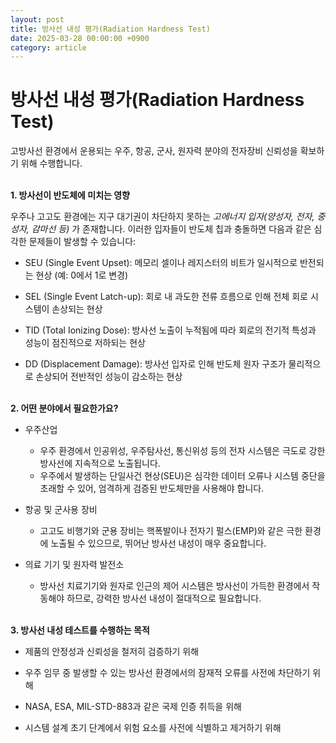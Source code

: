 ```yaml
---
layout: post
title: 방사선 내성 평가(Radiation Hardness Test)
date: 2025-03-28 00:00:00 +0900
category: article
---
```

# 방사선 내성 평가(Radiation Hardness Test)

고방사선 환경에서 운용되는 우주, 항공, 군사, 원자력 분야의 전자장비 신뢰성을 확보하기 위해 수행합니다.

<br/> <!-- 한줄 띄기 -->
**1. 방사선이 반도체에 미치는 영향**

우주나 고고도 환경에는 지구 대기권이 차단하지 못하는 _고에너지 입자(양성자, 전자, 중성자, 감마선 등)_ 가 존재합니다. 이러한 입자들이 반도체 칩과 충돌하면 다음과 같은 심각한 문제들이 발생할 수 있습니다:

- SEU (Single Event Upset): 메모리 셀이나 레지스터의 비트가 일시적으로 반전되는 현상 (예: 0에서 1로 변경)

- SEL (Single Event Latch-up): 회로 내 과도한 전류 흐름으로 인해 전체 회로 시스템이 손상되는 현상

- TID (Total Ionizing Dose): 방사선 노출이 누적됨에 따라 회로의 전기적 특성과 성능이 점진적으로 저하되는 현상

- DD (Displacement Damage): 방사선 입자로 인해 반도체 원자 구조가 물리적으로 손상되어 전반적인 성능이 감소하는 현상

<br/> <!-- 한줄 띄기 -->
**2. 어떤 분야에서 필요한가요?**

- 우주산업
    - 우주 환경에서 인공위성, 우주탐사선, 통신위성 등의 전자 시스템은 극도로 강한 방사선에 지속적으로 노출됩니다.
    - 우주에서 발생하는 단일사건 현상(SEU)은 심각한 데이터 오류나 시스템 중단을 초래할 수 있어, 엄격하게 검증된 반도체만을 사용해야 합니다.


- 항공 및 군사용 장비
    - 고고도 비행기와 군용 장비는 핵폭발이나 전자기 펄스(EMP)와 같은 극한 환경에 노출될 수 있으므로, 뛰어난 방사선 내성이 매우 중요합니다.


- 의료 기기 및 원자력 발전소
    - 방사선 치료기기와 원자로 인근의 제어 시스템은 방사선이 가득한 환경에서 작동해야 하므로, 강력한 방사선 내성이 절대적으로 필요합니다.

<br/> <!-- 한줄 띄기 -->
**3. 방사선 내성 테스트를 수행하는 목적**

- 제품의 안정성과 신뢰성을 철저히 검증하기 위해

- 우주 임무 중 발생할 수 있는 방사선 환경에서의 잠재적 오류를 사전에 차단하기 위해

- NASA, ESA, MIL-STD-883과 같은 국제 인증 취득을 위해

- 시스템 설계 초기 단계에서 위험 요소를 사전에 식별하고 제거하기 위해